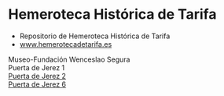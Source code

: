 # Hemeroteca Histórica de Tarifa
* Repositorio de Hemeroteca Histórica de Tarifa
* www.hemerotecadetarifa.es
<div>Museo-Fundación Wenceslao Segura</div>

<div>
<href="https://hemerotecadetarifa.github.io/hemeroteca/Puerta de Jerez - 1 - Año 2000.pdf" target="_parent"> Puerta de Jerez 1 </a></br>
<a href="https://hemerotecadetarifa.github.io/hemeroteca/Puerta de Jerez - 2 - Año 2000.pdf" target="_parent"> Puerta de Jerez 2 </a> </br>
<a href="https://hemerotecadetarifa.github.io/hemeroteca/Puerta de Jerez - 6 - Año 2001.pdf" target="_parent">Puerta de Jerez 6 </a> </br>
</div>
